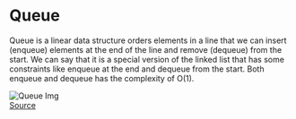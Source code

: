 # Queue

Queue is a linear data structure orders elements in a line that we can insert (enqueue) elements at the end of the line and remove (dequeue) from the start. We can say that it is a special version of the linked list that has some constraints like enqueue at the end and dequeue from the start. Both enqueue and dequeue has the complexity of O(1).

![Queue Img](https://media.geeksforgeeks.org/wp-content/cdn-uploads/20221213113312/Queue-Data-Structures.png)<br>
[Source](https://www.geeksforgeeks.org/queue-data-structure/)<br>
